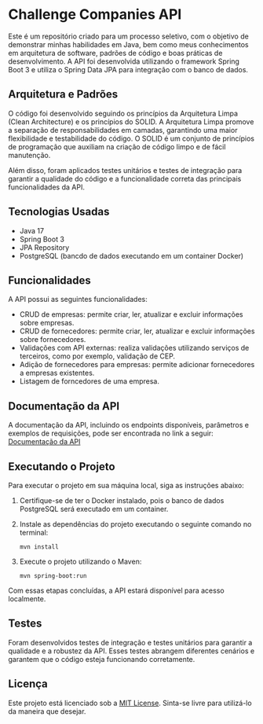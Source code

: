 # Challenge Companies API

Este é um repositório criado para um processo seletivo, com o objetivo de demonstrar minhas habilidades em Java, bem
como meus conhecimentos em arquitetura de software, padrões de código e boas práticas de desenvolvimento. A API foi
desenvolvida utilizando o framework Spring Boot 3 e utiliza o Spring Data JPA para integração com o banco de dados.

## Arquitetura e Padrões

O código foi desenvolvido seguindo os princípios da Arquitetura Limpa (Clean Architecture) e os princípios do SOLID. A
Arquitetura Limpa promove a separação de responsabilidades em camadas, garantindo uma maior flexibilidade e
testabilidade do código. O SOLID é um conjunto de princípios de programação que auxiliam na criação de código limpo e de
fácil manutenção.

Além disso, foram aplicados testes unitários e testes de integração para garantir a qualidade do código e a
funcionalidade correta das principais funcionalidades da API.

## Tecnologias Usadas

- Java 17
- Spring Boot 3
- JPA Repository
- PostgreSQL (bancdo de dados executando em um container Docker)

## Funcionalidades

A API possui as seguintes funcionalidades:

- CRUD de empresas: permite criar, ler, atualizar e excluir informações sobre empresas.
- CRUD de fornecedores: permite criar, ler, atualizar e excluir informações sobre fornecedores.
- Validações com API externas: realiza validações utilizando serviços de terceiros, como por exemplo, validação de CEP.
- Adição de fornecedores para empresas: permite adicionar fornecedores a empresas existentes.
- Listagem de forncedores de uma empresa.

## Documentação da API

A documentação da API, incluindo os endpoints disponíveis, parâmetros e exemplos de requisições, pode ser encontrada no
link a
seguir: [Documentação da API](https://github.com/MarcoSantosCosta/challenge-companies/blob/main/API_DOCUMENTATION.md)

## Executando o Projeto

Para executar o projeto em sua máquina local, siga as instruções abaixo:

1. Certifique-se de ter o Docker instalado, pois o banco de dados PostgreSQL será executado em um container.

2. Instale as dependências do projeto executando o seguinte comando no terminal:

   ```shell
   mvn install
   ```

3. Execute o projeto utilizando o Maven:

   ```shell
   mvn spring-boot:run
   ```

Com essas etapas concluídas, a API estará disponível para acesso localmente.

## Testes

Foram desenvolvidos testes de integração e testes unitários para garantir a qualidade e a robustez da API. Esses testes
abrangem diferentes cenários e garantem que o código esteja funcionando corretamente.

## Licença

Este projeto está licenciado sob a [MIT License](LICENSE). Sinta-se livre para utilizá-lo da maneira que desejar.